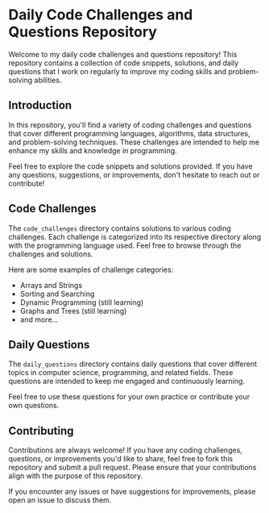 # Daily Code Challenges and Questions Repository

Welcome to my daily code challenges and questions repository! This repository contains a collection of code snippets, solutions, and daily questions that I work on regularly to improve my coding skills and problem-solving abilities.

## Introduction

In this repository, you'll find a variety of coding challenges and questions that cover different programming languages, algorithms, data structures, and problem-solving techniques. These challenges are intended to help me enhance my skills and knowledge in programming.

Feel free to explore the code snippets and solutions provided. If you have any questions, suggestions, or improvements, don't hesitate to reach out or contribute!

## Code Challenges

The `code_challenges` directory contains solutions to various coding challenges. Each challenge is categorized into its respective directory along with the programming language used. Feel free to browse through the challenges and solutions.

Here are some examples of challenge categories:

- Arrays and Strings
- Sorting and Searching
- Dynamic Programming  (still learning)
- Graphs and Trees     (still learning)
- and more...

## Daily Questions

The `daily_questions` directory contains daily questions that cover different topics in computer science, programming, and related fields. These questions are intended to keep me engaged and continuously learning.

Feel free to use these questions for your own practice or contribute your own questions.

## Contributing

Contributions are always welcome! If you have any coding challenges, questions, or improvements you'd like to share, feel free to fork this repository and submit a pull request. Please ensure that your contributions align with the purpose of this repository.

If you encounter any issues or have suggestions for improvements, please open an issue to discuss them.


